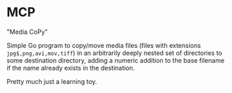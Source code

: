 # MCP

"Media CoPy"

Simple Go program to copy/move media files (files with extensions ```jpg$,png,avi,mov,tiff```) in an
arbitrarily deeply nested set of directories to some destination directory, adding a numeric addition
to the base filename if the name already exists in the destination.

Pretty much just a learning toy.

